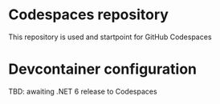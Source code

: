# Codespaces repository
This repository is used and startpoint for GitHub Codespaces

# Devcontainer configuration
TBD: awaiting .NET 6 release to Codespaces